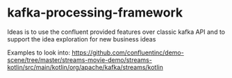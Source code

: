 # kafka-processing-framework
Ideas is to use the confluent provided features over classic kafka API and to support the idea exploration for new business ideas


Examples to look into: https://github.com/confluentinc/demo-scene/tree/master/streams-movie-demo/streams-kotlin/src/main/kotlin/org/apache/kafka/streams/kotlin
